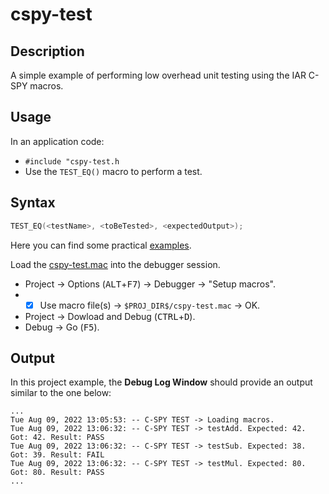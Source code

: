 # cspy-test

## Description
A simple example of performing low overhead unit testing using the IAR C-SPY macros.

## Usage
In an application code:
- `#include "cspy-test.h`
- Use the `TEST_EQ()` macro to perform a test.

## Syntax
```c
TEST_EQ(<testName>, <toBeTested>, <expectedOutput>);
```
Here you can find some practical [examples](app/app.c#L7-L9).

Load the [cspy-test.mac](app/cspy-test.mac) into the debugger session.
- Project → Options (<kbd>ALT</kbd>+<kbd>F7</kbd>) → Debugger → "Setup macros".
- - [x] Use macro file(s) → `$PROJ_DIR$/cspy-test.mac` → OK.
- Project → Dowload and Debug (<kbd>CTRL</kbd>+<kbd>D</kbd>).
- Debug → Go (<kbd>F5</kbd>).

## Output
In this project example, the __Debug Log Window__ should provide an output similar to the one below:
```
...
Tue Aug 09, 2022 13:05:53: -- C-SPY TEST -> Loading macros. 
Tue Aug 09, 2022 13:06:32: -- C-SPY TEST -> testAdd. Expected: 42. Got: 42. Result: PASS 
Tue Aug 09, 2022 13:06:32: -- C-SPY TEST -> testSub. Expected: 38. Got: 39. Result: FAIL 
Tue Aug 09, 2022 13:06:32: -- C-SPY TEST -> testMul. Expected: 80. Got: 80. Result: PASS 
...
```
